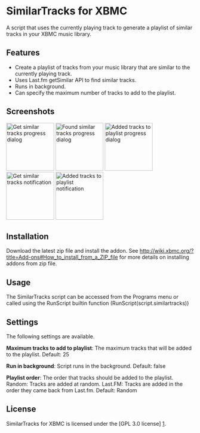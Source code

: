 SimilarTracks for XBMC
===========

A script that uses the currently playing track to generate a playlist of similar tracks in your XBMC music library.

Features
--------
- Create a playlist of tracks from your music library that are similar to the currently playing track.
- Uses Last.fm getSimilar API to find similar tracks.
- Runs in background.
- Can specify the maximum number of tracks to add to the playlist.

Screenshots
----------

<img alt="Get similar tracks progress dialog" src="https://raw.github.com/brianhornsby/www_brianhornsby_com/master/img/script_similartracks_get_dialog.png" height="128"/>
<img alt="Found similar tracks progress dialog" src="https://raw.github.com/brianhornsby/www_brianhornsby_com/master/img/script_similartracks_found_dialog.png" height="128"/>
<img alt="Added tracks to playlist progress dialog" src="https://raw.github.com/brianhornsby/www_brianhornsby_com/master/img/script_similartracks_added_dialog.png" height="128"/>
<img alt="Get similar tracks notification" src="https://raw.github.com/brianhornsby/www_brianhornsby_com/master/img/script_similartracks_get_notification.png" height="128"/>
<img alt="Added tracks to playlist notification" src="https://raw.github.com/brianhornsby/www_brianhornsby_com/master/img/script_similartracks_added_notification.png" height="128"/>

Installation
-----------
Download the latest zip file and install the addon. See http://wiki.xbmc.org/?title=Add-ons#How_to_install_from_a_ZIP_file for more details on installing addons from zip file.

Usage
-----
The SimilarTracks script can be accessed from the Programs menu or called using the RunScript builtin function (RunScript(script.similartracks))

Settings
--------
The following settings are available.

**Maximum tracks to add to playlist**: The maximum tracks that will be added to the playlist. Default: 25

**Run in background**: Script runs in the background. Default: false

**Playlist order**: The order that tracks should be added to the playlist. Random: Tracks are added at random. Last.FM: Tracks are added in the order they came back from Last.fm. Default: Random

License
-------
SimilarTracks for XBMC is licensed under the [GPL 3.0 license] [1].


[1]: http://www.gnu.org/licenses/gpl-3.0.html
